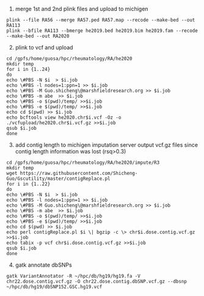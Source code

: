 1. merge 1st and 2nd plink files and upload to michigen
```
plink --file RA56 --merge RA57.ped RA57.map --recode --make-bed --out RA113
plink --bfile RA113 --bmerge he2019.bed he2019.bim he2019.fam --recode --make-bed --out RA2020
```
2. plink to vcf and upload
```
cd /gpfs/home/guosa/hpc/rheumatology/RA/he2020
mkdir temp
for i in {1..24}
do
echo \#PBS -N $i  > $i.job
echo \#PBS -l nodes=1:ppn=1 >> $i.job
echo \#PBS -M Guo.shicheng\@marshfieldresearch.org >> $i.job
echo \#PBS -m abe  >> $i.job
echo \#PBS -o $(pwd)/temp/ >>$i.job
echo \#PBS -e $(pwd)/temp/ >>$i.job
echo cd $(pwd) >> $i.job
echo bcftools view he2020.chr$i.vcf -Oz -o ./vcfupload/he2020.chr$i.vcf.gz >>$i.job
qsub $i.job
done
```
3. add contig length to michigen imputation server output vcf.gz files since contig length information was lost (rsq>0.3) 
```
cd /gpfs/home/guosa/hpc/rheumatology/RA/he2020/impute/R3
mkdir temp
wget https://raw.githubusercontent.com/Shicheng-Guo/Gscutility/master/contigReplace.pl
for i in {1..22}
do
echo \#PBS -N $i  > $i.job
echo \#PBS -l nodes=1:ppn=1 >> $i.job
echo \#PBS -M Guo.shicheng\@marshfieldresearch.org >> $i.job
echo \#PBS -m abe  >> $i.job
echo \#PBS -o $(pwd)/temp/ >>$i.job
echo \#PBS -e $(pwd)/temp/ >>$i.job
echo cd $(pwd) >> $i.job
echo perl contigReplace.pl $i \| bgzip -c \> chr$i.dose.contig.vcf.gz >>$i.job
echo tabix -p vcf chr$i.dose.contig.vcf.gz >>$i.job
qsub $i.job
done
```
4. gatk annotate dbSNPs
```
gatk VariantAnnotator -R ~/hpc/db/hg19/hg19.fa -V chr22.dose.contig.vcf.gz -O chr22.dose.contig.dbSNP.vcf.gz --dbsnp ~/hpc/db/hg19/dbSNP152.GSC.hg19.vcf
```

